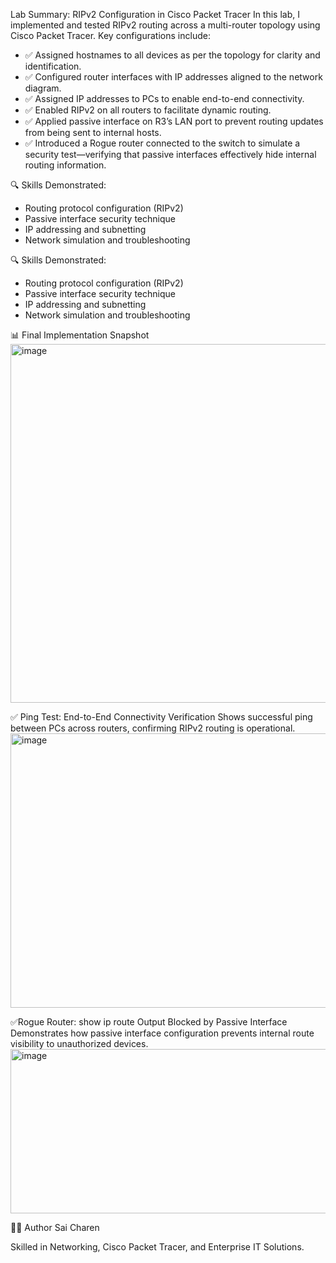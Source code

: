Lab Summary: RIPv2 Configuration in Cisco Packet Tracer
In this lab, I implemented and tested RIPv2 routing across a multi-router topology using Cisco Packet Tracer. Key configurations include:
- ✅ Assigned hostnames to all devices as per the topology for clarity and identification.
- ✅ Configured router interfaces with IP addresses aligned to the network diagram.
- ✅ Assigned IP addresses to PCs to enable end-to-end connectivity.
- ✅ Enabled RIPv2 on all routers to facilitate dynamic routing.
- ✅ Applied passive interface on R3’s LAN port to prevent routing updates from being sent to internal hosts.
- ✅ Introduced a Rogue router connected to the switch to simulate a security test—verifying that passive interfaces effectively hide internal routing information.

🔍 Skills Demonstrated:
- Routing protocol configuration (RIPv2)
- Passive interface security technique
- IP addressing and subnetting
- Network simulation and troubleshooting

🔍 Skills Demonstrated:
- Routing protocol configuration (RIPv2)
- Passive interface security technique
- IP addressing and subnetting
- Network simulation and troubleshooting

📊 Final Implementation Snapshot
<img width="1886" height="574" alt="image" src="https://github.com/user-attachments/assets/576a4e16-dcc7-409f-af81-ebbc832884cd" />

✅ Ping Test: End-to-End Connectivity Verification
Shows successful ping between PCs across routers, confirming RIPv2 routing is operational.
<img width="684" height="439" alt="image" src="https://github.com/user-attachments/assets/8bc29651-e578-4c8b-8f4c-a542aa695ad5" />

✅Rogue Router: show ip route Output Blocked by Passive Interface
Demonstrates how passive interface configuration prevents internal route visibility to unauthorized devices.
<img width="676" height="263" alt="image" src="https://github.com/user-attachments/assets/2e5d1d0e-2c61-4f23-a1e5-3b038ecce264" />

👨‍💻 Author Sai Charen

Skilled in Networking, Cisco Packet Tracer, and Enterprise IT Solutions.

